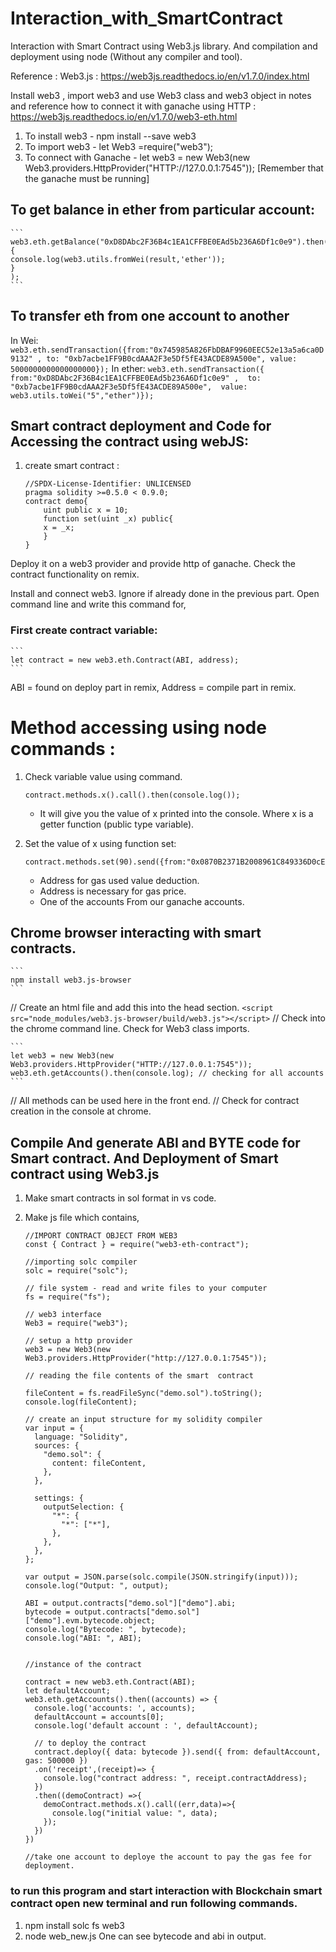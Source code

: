 # Interaction_with_SmartContract
Interaction with Smart Contract using Web3.js library. And compilation and deployment using node (Without any compiler and tool).

Reference : Web3.js : https://web3js.readthedocs.io/en/v1.7.0/index.html

Install web3 , import web3  and use Web3 class and web3 object in notes and reference how to connect it with ganache using HTTP  : https://web3js.readthedocs.io/en/v1.7.0/web3-eth.html

1.	To install web3 - npm install --save web3
2. 	To import web3 - let Web3 =require("web3");
3. 	To connect with Ganache - let web3 = new Web3(new Web3.providers.HttpProvider("HTTP://127.0.0.1:7545")); [Remember that the ganache must be running]

## To get balance in ether from particular account: 
	```
	web3.eth.getBalance("0xD8DAbc2F36B4c1EA1CFFBE0EAd5b236A6Df1c0e9").then(function(result){
	console.log(web3.utils.fromWei(result,'ether'));
	}
	);
	```
## To transfer eth from one account to another

In Wei:
	```
	web3.eth.sendTransaction({from:"0x745985A826FbDBAF9960EEC52e13a5a6ca0D9132" , to: "0xb7acbe1FF9B0cdAAA2F3e5Df5fE43ACDE89A500e", value: 5000000000000000000});
	```
In ether: 
	```
	web3.eth.sendTransaction({
	from:"0xD8DAbc2F36B4c1EA1CFFBE0EAd5b236A6Df1c0e9" , 
	to: "0xb7acbe1FF9B0cdAAA2F3e5Df5fE43ACDE89A500e", 
	value: web3.utils.toWei("5","ether")});
	```
## Smart contract deployment and Code for Accessing the contract using webJS:

1. create smart contract : 
	
	```
	//SPDX-License-Identifier: UNLICENSED
	pragma solidity >=0.5.0 < 0.9.0;
	contract demo{
	    uint public x = 10;
	    function set(uint _x) public{
		x = _x;
	    }
	}
	```

Deploy it on a web3 provider and provide http of ganache.
Check the contract functionality on remix.
	
Install and connect web3. Ignore if already done in the previous part.
Open command line and write this command for,
	
### First create contract variable:
	```
	let contract = new web3.eth.Contract(ABI, address);
	```
ABI = found on deploy part in remix, Address = compile part in remix.

# Method accessing using node commands : 
1. 	Check variable value using command.
	```
	contract.methods.x().call().then(console.log());
  	```
	- It will give you the value of x printed into the console. Where x is a getter function (public type variable). 
	
2.	Set the value of x using function set:
	```
  	contract.methods.set(90).send({from:"0x0870B2371B2008961C849336D0cEB6DA808dB47A"});
	```
	- Address for gas used value deduction.
  	- Address is necessary for gas price.
  	- One of the accounts From our ganache accounts.


## Chrome browser interacting with smart contracts.
	```
	npm install web3.js-browser
	```
// Create an html file and add this into the head section.
	```
	<script src="node_modules/web3.js-browser/build/web3.js"></script>
	```
// Check into the chrome command line. Check for Web3 class imports.

	```
	let web3 = new Web3(new Web3.providers.HttpProvider("HTTP://127.0.0.1:7545"));
	web3.eth.getAccounts().then(console.log); // checking for all accounts
	```
// All methods can be used here in the front end.
// Check for contract creation in the console at chrome.


## Compile And generate ABI and BYTE code for Smart contract. And Deployment of Smart contract using Web3.js
 
1. 	Make smart contracts in sol format in vs code.
2. 	Make js file which contains,

	```
	//IMPORT CONTRACT OBJECT FROM WEB3
	const { Contract } = require("web3-eth-contract");

	//importing solc compiler
	solc = require("solc");

	// file system - read and write files to your computer
	fs = require("fs");

	// web3 interface
	Web3 = require("web3");

	// setup a http provider
	web3 = new Web3(new Web3.providers.HttpProvider("http://127.0.0.1:7545"));

	// reading the file contents of the smart  contract

	fileContent = fs.readFileSync("demo.sol").toString();
	console.log(fileContent);

	// create an input structure for my solidity compiler
	var input = {
	  language: "Solidity",
	  sources: {
		"demo.sol": {
		  content: fileContent,
		},
	  },

	  settings: {
		outputSelection: {
		  "*": {
			"*": ["*"],
		  },
		},
	  },
	};

	var output = JSON.parse(solc.compile(JSON.stringify(input)));
	console.log("Output: ", output);

	ABI = output.contracts["demo.sol"]["demo"].abi;
	bytecode = output.contracts["demo.sol"]["demo"].evm.bytecode.object;
	console.log("Bytecode: ", bytecode);
	console.log("ABI: ", ABI);


	//instance of the contract

	contract = new web3.eth.Contract(ABI);
	let defaultAccount;
	web3.eth.getAccounts().then((accounts) => {
	  console.log('accounts: ', accounts);
	  defaultAccount = accounts[0];
	  console.log('default account : ', defaultAccount);

	  // to deploy the contract
	  contract.deploy({ data: bytecode }).send({ from: defaultAccount, gas: 500000 })
	  .on('receipt',(receipt)=> {
		console.log("contract address: ", receipt.contractAddress);
	  })
	  .then((demoContract) =>{
		demoContract.methods.x().call((err,data)=>{
		  console.log("initial value: ", data);
		});
	  })
	})

	//take one account to deploye the account to pay the gas fee for deployment.

	```

### to run this program and start interaction with Blockchain smart contract open new terminal and run following commands.

1. 	npm install solc fs web3
2. 	node web_new.js
   	One can see bytecode and abi in output.





